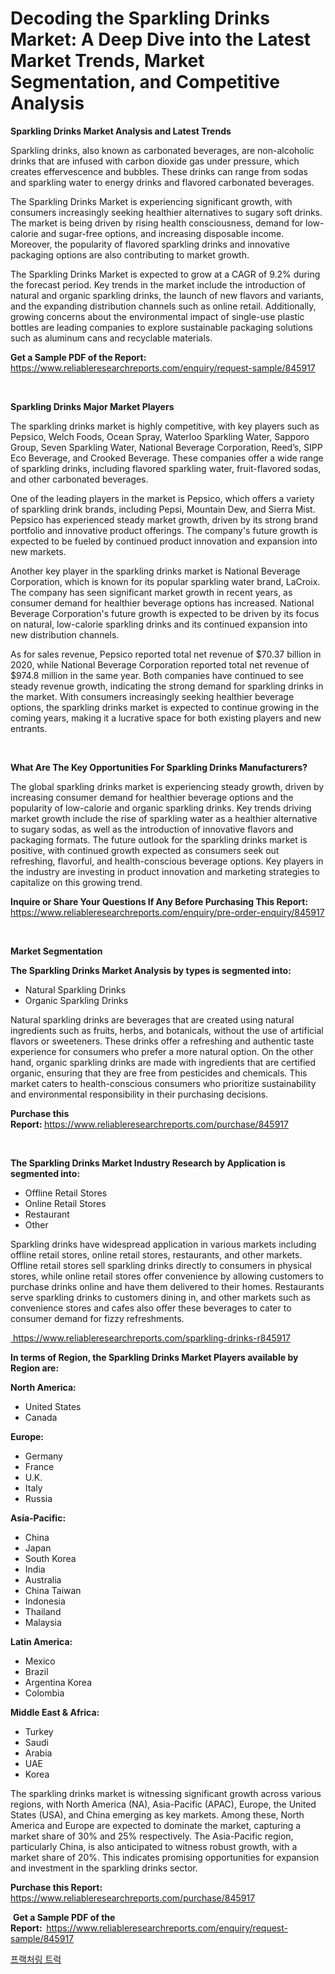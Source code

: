 <p><h1>Decoding the Sparkling Drinks Market: A Deep Dive into the Latest Market Trends, Market Segmentation, and Competitive Analysis</h1></p><p><strong>Sparkling Drinks Market Analysis and Latest Trends</strong></p>
<p><p>Sparkling drinks, also known as carbonated beverages, are non-alcoholic drinks that are infused with carbon dioxide gas under pressure, which creates effervescence and bubbles. These drinks can range from sodas and sparkling water to energy drinks and flavored carbonated beverages.</p><p>The Sparkling Drinks Market is experiencing significant growth, with consumers increasingly seeking healthier alternatives to sugary soft drinks. The market is being driven by rising health consciousness, demand for low-calorie and sugar-free options, and increasing disposable income. Moreover, the popularity of flavored sparkling drinks and innovative packaging options are also contributing to market growth.</p><p>The Sparkling Drinks Market is expected to grow at a CAGR of 9.2% during the forecast period. Key trends in the market include the introduction of natural and organic sparkling drinks, the launch of new flavors and variants, and the expanding distribution channels such as online retail. Additionally, growing concerns about the environmental impact of single-use plastic bottles are leading companies to explore sustainable packaging solutions such as aluminum cans and recyclable materials.</p></p>
<p><strong>Get a Sample PDF of the Report:&nbsp;</strong> <a href="https://www.reliableresearchreports.com/enquiry/request-sample/845917">https://www.reliableresearchreports.com/enquiry/request-sample/845917</a></p>
<p>&nbsp;</p>
<p><strong>Sparkling Drinks Major Market Players</strong></p>
<p><p>The sparkling drinks market is highly competitive, with key players such as Pepsico, Welch Foods, Ocean Spray, Waterloo Sparkling Water, Sapporo Group, Seven Sparkling Water, National Beverage Corporation, Reed’s, SIPP Eco Beverage, and Crooked Beverage. These companies offer a wide range of sparkling drinks, including flavored sparkling water, fruit-flavored sodas, and other carbonated beverages.</p><p>One of the leading players in the market is Pepsico, which offers a variety of sparkling drink brands, including Pepsi, Mountain Dew, and Sierra Mist. Pepsico has experienced steady market growth, driven by its strong brand portfolio and innovative product offerings. The company's future growth is expected to be fueled by continued product innovation and expansion into new markets.</p><p>Another key player in the sparkling drinks market is National Beverage Corporation, which is known for its popular sparkling water brand, LaCroix. The company has seen significant market growth in recent years, as consumer demand for healthier beverage options has increased. National Beverage Corporation's future growth is expected to be driven by its focus on natural, low-calorie sparkling drinks and its continued expansion into new distribution channels.</p><p>As for sales revenue, Pepsico reported total net revenue of $70.37 billion in 2020, while National Beverage Corporation reported total net revenue of $974.8 million in the same year. Both companies have continued to see steady revenue growth, indicating the strong demand for sparkling drinks in the market. With consumers increasingly seeking healthier beverage options, the sparkling drinks market is expected to continue growing in the coming years, making it a lucrative space for both existing players and new entrants.</p></p>
<p>&nbsp;</p>
<p><strong>What Are The Key Opportunities For Sparkling Drinks Manufacturers?</strong></p>
<p><p>The global sparkling drinks market is experiencing steady growth, driven by increasing consumer demand for healthier beverage options and the popularity of low-calorie and organic sparkling drinks. Key trends driving market growth include the rise of sparkling water as a healthier alternative to sugary sodas, as well as the introduction of innovative flavors and packaging formats. The future outlook for the sparkling drinks market is positive, with continued growth expected as consumers seek out refreshing, flavorful, and health-conscious beverage options. Key players in the industry are investing in product innovation and marketing strategies to capitalize on this growing trend.</p></p>
<p><strong>Inquire or Share Your Questions If Any Before Purchasing This Report:</strong> <a href="https://www.reliableresearchreports.com/enquiry/pre-order-enquiry/845917">https://www.reliableresearchreports.com/enquiry/pre-order-enquiry/845917</a></p>
<p>&nbsp;</p>
<p><strong>Market Segmentation</strong></p>
<p><strong>The Sparkling Drinks Market Analysis by types is segmented into:</strong></p>
<p><ul><li>Natural Sparkling Drinks</li><li>Organic Sparkling Drinks</li></ul></p>
<p><p>Natural sparkling drinks are beverages that are created using natural ingredients such as fruits, herbs, and botanicals, without the use of artificial flavors or sweeteners. These drinks offer a refreshing and authentic taste experience for consumers who prefer a more natural option. On the other hand, organic sparkling drinks are made with ingredients that are certified organic, ensuring that they are free from pesticides and chemicals. This market caters to health-conscious consumers who prioritize sustainability and environmental responsibility in their purchasing decisions.</p></p>
<p><strong>Purchase this Report:&nbsp;</strong><a href="https://www.reliableresearchreports.com/purchase/845917">https://www.reliableresearchreports.com/purchase/845917</a></p>
<p>&nbsp;</p>
<p><strong>The Sparkling Drinks Market Industry Research by Application is segmented into:</strong></p>
<p><ul><li>Offline Retail Stores</li><li>Online Retail Stores</li><li>Restaurant</li><li>Other</li></ul></p>
<p><p>Sparkling drinks have widespread application in various markets including offline retail stores, online retail stores, restaurants, and other markets. Offline retail stores sell sparkling drinks directly to consumers in physical stores, while online retail stores offer convenience by allowing customers to purchase drinks online and have them delivered to their homes. Restaurants serve sparkling drinks to customers dining in, and other markets such as convenience stores and cafes also offer these beverages to cater to consumer demand for fizzy refreshments.</p></p>
<p><a href="https://www.reliableresearchreports.com/sparkling-drinks-r845917">&nbsp;https://www.reliableresearchreports.com/sparkling-drinks-r845917</a></p>
<p><strong>In terms of Region, the Sparkling Drinks Market Players available by Region are:</strong></p>
<p>
    <p> <strong> North America: </strong>
        <ul>
            <li>United States</li>
            <li>Canada</li>
        </ul>
        </p> 
    <p> <strong> Europe: </strong>
        <ul>
            <li>Germany</li>
            <li>France</li>
            <li>U.K.</li>
            <li>Italy</li>
            <li>Russia</li>
        </ul>
        </p> 
    <p> <strong> Asia-Pacific: </strong>
        <ul>
            <li>China</li>
            <li>Japan</li>
            <li>South Korea</li>
            <li>India</li>
            <li>Australia</li>
            <li>China Taiwan</li>
            <li>Indonesia</li>
            <li>Thailand</li>
            <li>Malaysia</li>
        </ul>
        </p> 
    <p> <strong> Latin America: </strong>
        <ul>
            <li>Mexico</li>
            <li>Brazil</li>
            <li>Argentina Korea</li>
            <li>Colombia</li>
        </ul>
        </p> 
    <p> <strong> Middle East & Africa: </strong>
        <ul>
            <li>Turkey</li>
            <li>Saudi</li>
            <li>Arabia</li>
            <li>UAE</li>
            <li>Korea</li>
        </ul>
    </p>
    </p>
<p><p>The sparkling drinks market is witnessing significant growth across various regions, with North America (NA), Asia-Pacific (APAC), Europe, the United States (USA), and China emerging as key markets. Among these, North America and Europe are expected to dominate the market, capturing a market share of 30% and 25% respectively. The Asia-Pacific region, particularly China, is also anticipated to witness robust growth, with a market share of 20%. This indicates promising opportunities for expansion and investment in the sparkling drinks sector.</p></p>
<p><strong>Purchase this Report: </strong><a href="https://www.reliableresearchreports.com/purchase/845917">https://www.reliableresearchreports.com/purchase/845917</a></p>
<p>&nbsp;<strong>Get a Sample PDF of the Report:&nbsp;&nbsp;</strong><a href="https://www.reliableresearchreports.com/enquiry/request-sample/845917">https://www.reliableresearchreports.com/enquiry/request-sample/845917</a></p>
<p><strong></strong></p>
<p><p><a href="https://github.com/royErdmtyan906778/Market-Research-Report-List-1/blob/main/994346616734.md">프랙처링 트럭</a></p></p>